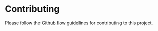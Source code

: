 # Contributing

Please follow the [Github flow](https://guides.github.com/introduction/flow/) guidelines for
contributing to this project. 

